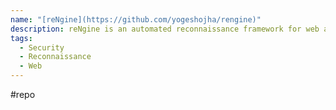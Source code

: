 ```yaml
---
name: "[reNgine](https://github.com/yogeshojha/rengine)"
description: reNgine is an automated reconnaissance framework for web applications with a focus on highly configurable streamlined recon process via Engines, recon data correlation and organization, continuous monitoring, backed by a database, and simple yet intuitive User Interface. reNgine makes it easy for penetration testers to gather reconnaissance with…
tags:
  - Security
  - Reconnaissance
  - Web
---
```

#repo